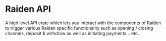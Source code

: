 # Raiden API

A high level API crate which lets you interact with the components of Raiden to trigger various Raiden specific functionality such as opening / closing channels, deposit & withdraw as well as initiating payments .. etc.
